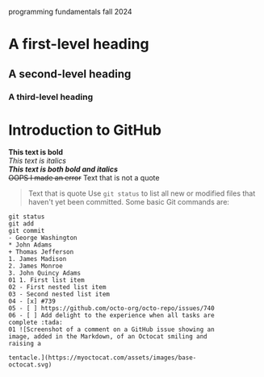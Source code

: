 programming fundamentals fall 2024
 # A first-level heading 
 ## A second-level heading 
 ### A third-level heading
# Introduction to GitHub
 **This text is bold**\
 *This text is italics*\
 ***This text is both bold and italics***\
 ~~OOPS I made an error~~
 Text that is not a quote
 > Text that is quote
 Use `git status` to list all new or modified files that haven't yet been committed.
 Some basic Git commands are:
 ```
 git status
 git add
 git commit
 - George Washington
 * John Adams
 + Thomas Jefferson
1. James Madison
 2. James Monroe
 3. John Quincy Adams
01 1. First list item
02 - First nested list item
03 - Second nested list item
04 - [x] #739
05 - [ ] https://github.com/octo-org/octo-repo/issues/740
06 - [ ] Add delight to the experience when all tasks are
complete :tada:
01 ![Screenshot of a comment on a GitHub issue showing an
image, added in the Markdown, of an Octocat smiling and
raising a

tentacle.](https://myoctocat.com/assets/images/base-
octocat.svg)
